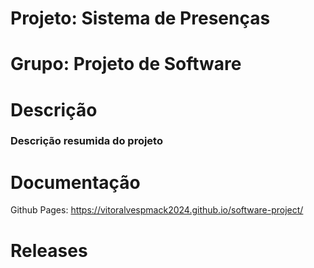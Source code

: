 # Projeto: Sistema de Presenças
# Grupo: Projeto de Software
# Descrição
### Descrição resumida do projeto
# Documentação
Github Pages: https://vitoralvespmack2024.github.io/software-project/
# Releases
